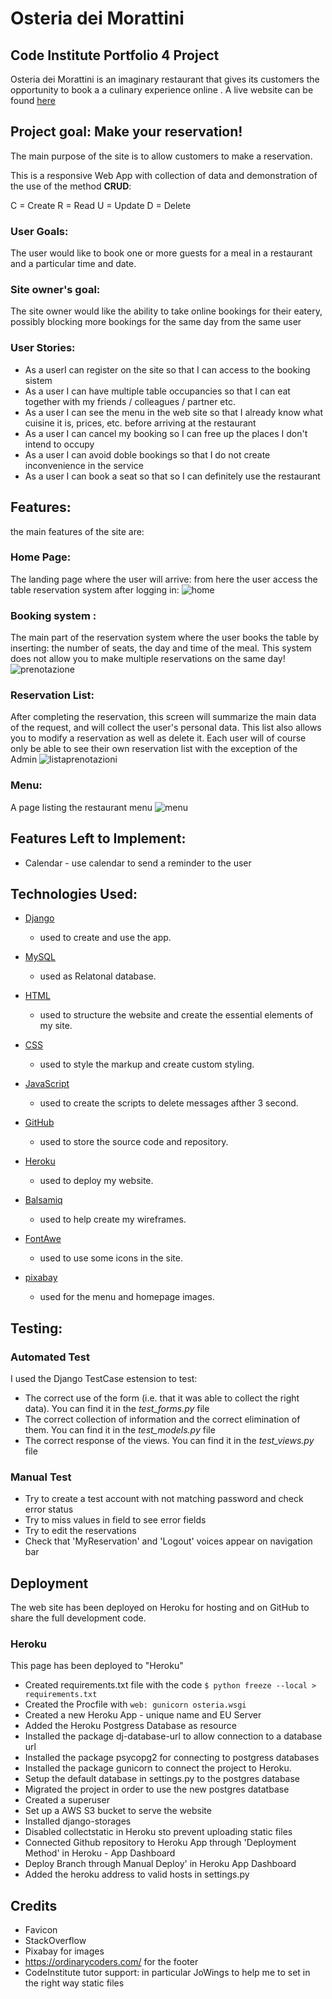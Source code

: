 # Osteria dei Morattini

## Code Institute Portfolio 4 Project

Osteria dei Morattini is an imaginary restaurant that gives its customers the opportunity to book a a culinary experience online .
A live website can be found [here](https://osteria-dei-morattini.herokuapp.com/)

## Project goal: Make your reservation!

The main purpose of the site is to allow customers to make a reservation.

This is a responsive Web App with collection of data and demonstration of the use of the method **CRUD**:

C = Create 
R = Read 
U = Update 
D = Delete

### User Goals:

The user would like to book one or more guests for a meal in a restaurant and a particular time and date.

### Site owner's goal:

The site owner would like the ability to take online bookings for their eatery, possibly blocking more bookings for the same day from the same user

### User Stories:


- As a userI can register on the site so that I can access to the booking sistem
- As a user I can have multiple table occupancies so that I can eat together with my friends / colleagues / partner etc.
- As a user I can see the menu in the web site so that I already know what cuisine it is, prices, etc. before arriving at the restaurant
- As a user I can cancel my booking so I can free up the places I don't intend to occupy
- As a user I can avoid doble bookings so that I do not create inconvenience in the service
- As a user I can book a seat so that so I can definitely use the restaurant




## Features:
the main features of the site are:

### Home Page:
The landing page where the user will arrive: from here the user access the table reservation system after logging in:
![home](https://user-images.githubusercontent.com/80674568/148095720-93511e80-537f-4999-8fae-1f7171a82d4a.PNG)

### Booking system :
The main part of the reservation system where the user books the table by inserting: the number of seats, the day and time of the meal.
This system does not allow you to make multiple reservations on the same day!
![prenotazione](https://user-images.githubusercontent.com/80674568/148095736-4467b715-1758-4cf0-a7b5-f5c83de70ac4.PNG)

### Reservation List:
After completing the reservation, this screen will summarize the main data of the request, and will collect the user's personal data.
This list also allows you to modify a reservation as well as delete it.
Each user will of course only be able to see their own reservation list with the exception of the Admin
![listaprenotazioni](https://user-images.githubusercontent.com/80674568/148095727-d2b806ef-1701-459c-99bc-eb584e76c3a8.PNG)

### Menu:
A page listing the restaurant menu
![menu](https://user-images.githubusercontent.com/80674568/148095729-39b37156-1838-4b63-b2e9-eab91fea36cb.PNG)

## Features Left to Implement:

- Calendar - use calendar to send a reminder to the user

## Technologies Used:

- [Django](https://www.djangoproject.com/)
  - used to create and use the app.

- [MySQL](https://www.djangoproject.com/)
  - used as Relatonal database.

- [HTML](https://developer.mozilla.org/en-US/docs/Web/HTML)
  - used to structure the website and create the essential elements of my site. 

- [CSS](https://www.w3.org/Style/CSS/Overview.en.html) 
  - used to style the markup and create custom styling. 

- [JavaScript](https://developer.mozilla.org/en-US/docs/Web/JavaScript)
  - used to create the scripts to delete messages afther 3 second.

- [GitHub](https://github.com/) 
  - used to store the source code and repository. 
- [Heroku](https://www.heroku.com/) 
  - used to deploy my website.

- [Balsamiq](https://balsamiq.com/) 
  - used to help create my wireframes.

- [FontAwe](https://fontawesome.com/)
  - used to use some icons in the site.

- [pixabay](https://pixabay.com/)
  - used for the menu and homepage images.


## Testing:

### Automated Test

I used the Django TestCase estension to test:
- The correct use of the form (i.e. that it was able to collect the right data). You can find it in the *test_forms.py* file
- The correct collection of information and the correct elimination of them. You can find it in the *test_models.py* file
- The correct response of the views. You can find it in the *test_views.py* file

### Manual Test

- Try to create a test account with not matching password and check error status
- Try to miss values in field to see error fields
- Try to edit the reservations
- Check that 'MyReservation' and 'Logout' voices appear on navigation bar

## Deployment
The web site has been deployed on Heroku for hosting and on GitHub to share the full development code.

### Heroku
This page has been deployed to "Heroku"

- Created requirements.txt file with the code ```$ python freeze --local > requirements.txt```
- Created the Procfile with  ```web: gunicorn osteria.wsgi```
- Created a new Heroku App - unique name and EU Server
- Added the Heroku Postgress Database as resource
- Installed the package dj-database-url to allow connection to a database url
- Installed the package psycopg2 for connecting to postgress databases
- Installed the package gunicorn to connect the project to Heroku.
- Setup the default database in settings.py to the postgres database
- Migrated the project in order to use the new postgres datatbase
- Created a superuser
- Set up a AWS S3 bucket to serve the website
- Installed django-storages 
- Disabled collectstatic in Heroku sto prevent uploading static files
- Connected Github repository to Heroku App through 'Deployment Method' in Heroku - App Dashboard
- Deploy Branch through Manual Deploy' in Heroku App Dashboard
- Added the heroku address to valid hosts in settings.py


## Credits

- Favicon
- StackOverflow
- Pixabay for images
- https://ordinarycoders.com/ for the footer
- CodeInstitute tutor support: in particular JoWings to help me to set in the right way static files


